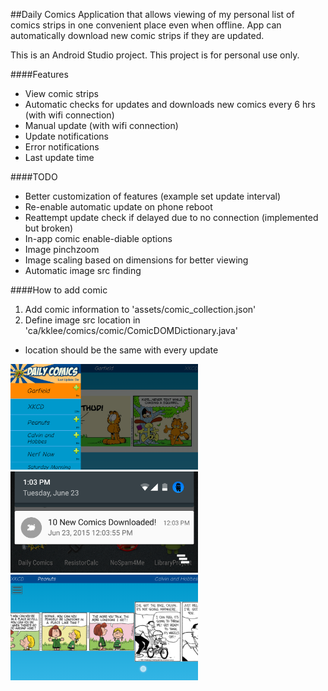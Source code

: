 ##Daily Comics
Application that allows viewing of my personal list of comics strips in one convenient place even when offline. App can automatically download new comic strips if they are updated.

This is an Android Studio project.
This project is for personal use only.

####Features
* View comic strips 
* Automatic checks for updates and downloads new comics every 6 hrs (with wifi connection)
* Manual update (with wifi connection)
* Update notifications
* Error notifications
* Last update time

####TODO
* Better customization of features (example set update interval)
* Re-enable automatic update on phone reboot
* Reattempt update check if delayed due to no connection (implemented but broken)
* In-app comic enable-diable options
* Image pinchzoom
* Image scaling based on dimensions for better viewing
* Automatic image src finding

####How to add comic
1. Add comic information to 'assets/comic_collection.json'
2. Define image src location in 'ca/kklee/comics/comic/ComicDOMDictionary.java'
  * location should be the same with every update

<img src="https://github.com/kklee305/Comics/blob/master/screenshots/New%20Comics.png" width="300">

<img src="https://github.com/kklee305/Comics/blob/master/screenshots/Notifications.png" width="300">

<img src="https://github.com/kklee305/Comics/blob/master/screenshots/Scrolling.png" width="300">

